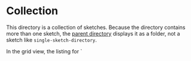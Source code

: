 # Collection

This directory is a collection of sketches. Because the directory contains more
than one sketch, the [parent directory](..) displays it as a folder, not a
sketch like `single-sketch-directory`.

In the grid view, the listing for `
